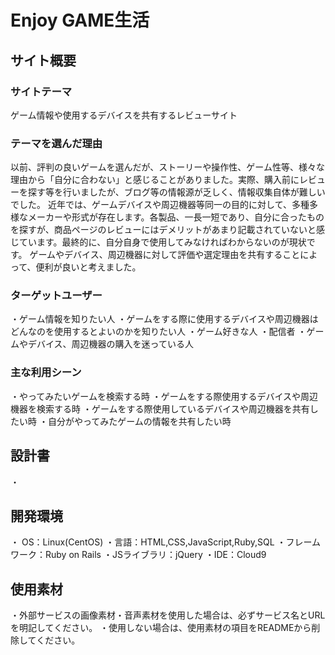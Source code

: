 # Enjoy GAME生活

## サイト概要
### サイトテーマ
ゲーム情報や使用するデバイスを共有するレビューサイト

### テーマを選んだ理由
以前、評判の良いゲームを選んだが、ストーリーや操作性、ゲーム性等、様々な理由から「自分に合わない」と感じることがありました。実際、購入前にレビューを探す等を行いましたが、ブログ等の情報源が乏しく、情報収集自体が難しいでした。
近年では、ゲームデバイスや周辺機器等同一の目的に対して、多種多様なメーカーや形式が存在します。各製品、一長一短であり、自分に合ったものを探すが、商品ページのレビューにはデメリットがあまり記載されていないと感じています。最終的に、自分自身で使用してみなければわからないのが現状です。
ゲームやデバイス、周辺機器に対して評価や選定理由を共有することによって、便利が良いと考えました。

### ターゲットユーザー
・ゲーム情報を知りたい人
・ゲームをする際に使用するデバイスや周辺機器はどんなのを使用するとよいのかを知りたい人
・ゲーム好きな人
・配信者
・ゲームやデバイス、周辺機器の購入を迷っている人

### 主な利用シーン
・やってみたいゲームを検索する時
・ゲームをする際使用するデバイスや周辺機器を検索する時
・ゲームをする際使用しているデバイスや周辺機器を共有したい時
・自分がやってみたゲームの情報を共有したい時

## 設計書
・

## 開発環境
・ OS：Linux(CentOS)
・言語：HTML,CSS,JavaScript,Ruby,SQL
・フレームワーク：Ruby on Rails
・JSライブラリ：jQuery
・IDE：Cloud9

## 使用素材
・外部サービスの画像素材・音声素材を使用した場合は、必ずサービス名とURLを明記してください。
・使用しない場合は、使用素材の項目をREADMEから削除してください。